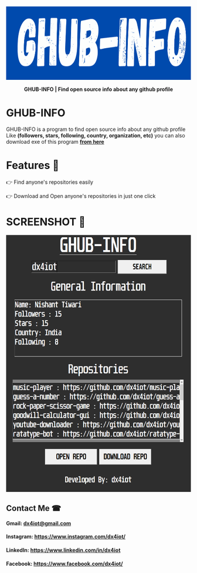 <p align="center"><img src="top-img.png" width="700" height="200" alt="logo"></p>
<p align="center"><b>GHUB-INFO | Find open source info about any github profile</b></p>

# GHUB-INFO
GHUB-INFO is a program to find open source info about any github profile Like <b>(followers, stars, following, country, organization, etc)</b>
 you can also download exe of this program [**from here**](https://sourceforge.net/projects/ghub-info/) 
# Features 🌟
👉 Find anyone's repositories easily

👉 Download and Open anyone's repositories in just one click
# SCREENSHOT 📸
<img src="ss/ss.PNG" width="700" height="700" alt="logo">

## Contact Me ☎

#### Gmail: dx4iot@gmail.com

#### Instagram: https://www.instagram.com/dx4iot/

#### LinkedIn: https://www.linkedin.com/in/dx4iot

#### Facebook: https://www.facebook.com/dx4iot/


